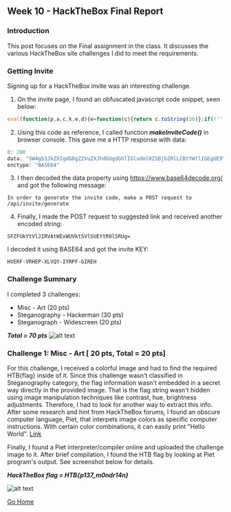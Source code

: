 ## Week 10 - HackTheBox Final Report           
### Introduction
This post focuses on the Final assignment in the class. It discusses the various
HackTheBox site challenges I did to meet the requirements.

### Getting Invite
Signing up for a HackTheBox invite was an interesting challenge. 
1.  On the invite page, I found an obfuscated javascript code snippet, seen below:
```javascript
eval(function(p,a,c,k,e,d){e=function(c){return c.toString(36)};if(!''.replace(/^/,String)){while(c--){d[c.toString(a)]=k[c]||c.toString(a)}k=[function(e){return d[e]}];e=function(){return'\\w+'};c=1};while(c--){if(k[c]){p=p.replace(new RegExp('\\b'+e(c)+'\\b','g'),k[c])}}return p}('1 i(4){h 8={"4":4};$.9({a:"7",5:"6",g:8,b:\'/d/e/n\',c:1(0){3.2(0)},f:1(0){3.2(0)}})}1 j(){$.9({a:"7",5:"6",b:\'/d/e/k/l/m\',c:1(0){3.2(0)},f:1(0){3.2(0)}})}',24,24,'response|function|log|console|code|dataType|json|POST|formData|ajax|type|url|success|api|invite|error|data|var|verifyInviteCode|makeInviteCode|how|to|generate|verify'.split('|'),0,{}))
```

2. Using this code as reference, I called function ***makeInviteCode()*** in browser console. 
 This gave me a HTTP response with data:
``` javascript
0: 200
data: "SW4gb3JkZXIgdG8gZ2VuZXJhdGUgdGhlIGludml0ZSBjb2RlLCBtYWtlIGEgUE9TVCByZXF1ZXN0IHRvIC9hcGkvaW52aXRlL2dlbmVyYXRl"
enctype: "BASE64"
```

3. I then decoded the data property using https://www.base64decode.org/ and got the following message:

```In order to generate the invite code, make a POST request to /api/invite/generate```

4. Finally, I made the POST request to suggested link and received another encoded string:

```SFZFUkYtVlJIRVAtWExWUVktSVlSUEYtR0lSRUg= ```

I decoded it using BASE64 and got the invite KEY: 

```HVERF-VRHEP-XLVQY-IYRPF-GIREH```


### Challenge Summary
I completed 3 challenges:
*   Misc - Art  (20 pts)
*   Steganography - Hackerman (30 pts)
*   Steganograph - Widescreen (20 pts)

***Total = 70 pts***
 ![alt text](../images/final_summary.jpg "Challenge summary")


### Challenge 1: Misc - Art [ 20 pts, Total = 20 pts]
For this challenge, I received a colorful image and had to find the required HTB{flag} inside of it.
Since this challenge wasn't classified in Steganography category, the flag information wasn't embedded in a secret way directly in the provided image. That is the flag string wasn't hidden using
image manipulation techniques like contrast, hue, brightness adjustments. 
Therefore, I had to look for another way to extract this info. After some research and hint from HackTheBox forums, I found an obscure computer language, Piet, that interpets image colors as specific computer instructions. With certain color combinations, it can easily print "Hello World". 
[Link](https://en.wikipedia.org/wiki/Esoteric_programming_language#Piet)

Finally, I found a Piet interpreter/compiler online and uploaded the challenge image to it. After brief compilation, I found the HTB flag by looking at Piet program's output. See screenshot below for details. 

***HackTheBox flag = HTB{p137_m0ndr14n}***

 ![alt text](../images/final_ch1.jpg "Challenge 1 screenshot")


[Go Home](../index.md) 

